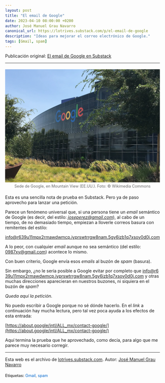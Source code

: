 ```yaml
---
layout: post
title: "El email de Google"
date: 2023-04-10 08:00:00 +0200
author: José Manuel Grau Navarro
canonical_url: https://lotrives.substack.com/p/el-email-de-google
description: "Ideas para mejorar el correo electrónico de Google."
tags: [Gmail, spam]
---
```


Publicación original: [El email de Google en Substack](https://lotrives.substack.com/p/el-email-de-google)

---

<figure class="post-figure">
  <img src="/assets/images/googleplex-cropped-1280.webp"
       alt="Sede de Google, en Mountain View (EE.UU.). Foto: © Wikimedia Commons">
  <figcaption>Sede de Google, en Mountain View (EE.UU.). Foto: © Wikimedia Commons</figcaption>
</figure>

Esta es una sencilla nota de prueba en Substack. Pero ya de paso aprovecho para lanzar una petición.

Parece un fenómeno universal que, si una persona tiene un *email* semántico de Google (es decir, del estilo: *joseperez@gmail.com*), al cabo de un tiempo, de no demasiado tiempo, empiezan a lloverle correos basura con remitentes del estilo:

<span class="break-email">info@r639u11mpx2rmawdwmcp.iyprswtrrgw8nam.5gy6izb1q7xsov0d0j.com</span>

A lo peor, con cualquier *email* aunque no sea semántico (del estilo: 0987xy@gmail.com) acontece lo mismo.

Con buen criterio, Google envía esos *emails* al buzón de *spam* (basura).

Sin embargo, ¿no le sería posible a Google evitar por completo que <span class="break-email">info@r639u11mpx2rmawdwmcp.iyprswtrrgw8nam.5gy6izb1q7xsov0d0j.com</span> y otras muchas direcciones aparecieran en nuestros buzones, ni siquiera en el buzón de *spam*?

*Queda aquí la petición.*

No puedo escribir a Google porque no sé dónde hacerlo. En el *link* a continuación hay mucha lectura, pero tal vez poca ayuda a los efectos de esta entrada:

[https://about.google/intl/ALL_mx/contact-google/](https://about.google/intl/ALL_mx/contact-google/)

Aquí termina la prueba que he aprovechado, como decía, para algo que me parece muy necesario corregir.

---

Esta web es el archivo de [lotrives.substack.com](https://lotrives.substack.com). Autor: [José Manuel Grau Navarro](https://substack.com/@jmgraunavarro)

<!-- Etiquetas manuales que NO llevan a 404 (enlazan a este mismo post) -->
<p class="manual-tags"><strong>Etiquetas:</strong> <a href="{{ page.url }}">Gmail</a>, <a href="{{ page.url }}">spam</a></p>

<style>
/* Imagen y pie */
.post-figure { margin: 1.25rem 0; text-align: center; }
.post-figure img { max-width: 100%; height: auto; display: block; margin: 0 auto; }
.post-figure figcaption { font-size: 0.9em; color: #666; margin-top: 0.35rem; }

/* Ajuste de la cadena de email larga */
.break-email { word-break: break-all; overflow-wrap: anywhere; }

/* Ocultar bloques del layout para que no aparezcan "Categorías" ni las etiquetas del layout */
.post-footer .post-categories, 
.post-footer .post-tags { display: none !important; }

/* Estilo de las etiquetas manuales */
.manual-tags { font-size: 0.9em; color: #555; margin-top: 1.25rem; }
.manual-tags a { color: #0066cc; text-decoration: none; }
.manual-tags a:hover { text-decoration: underline; }
</style>
